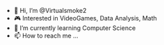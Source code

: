 - 👋 Hi, I’m @Virtualsmoke2
- 🎮 Interested in VideoGames, Data Analysis, Math
- 🌱 I’m currently learning Computer Science
- 📫 How to reach me ...

<!---
Virtualsmoke2/Virtualsmoke2 is a ✨ special ✨ repository because its `README.md` (this file) appears on your GitHub profile.
You can click the Preview link to take a look at your changes.
--->
